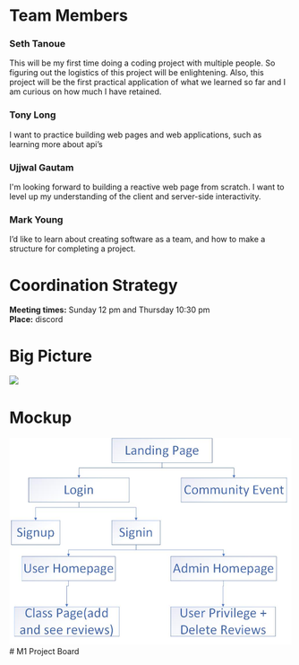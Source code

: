 
# Team Members

### Seth Tanoue

This will be my first time doing a coding project with multiple people. So figuring out the logistics of this project will be enlightening. Also, this project will be the first practical application of what we learned so far and I am curious on how much I have retained.

### Tony Long
I want to practice building web pages and web applications, such as learning more about api’s

### Ujjwal Gautam
I'm looking forward to building a reactive web page from scratch. I want to level up my understanding of the client and server-side interactivity.

### Mark Young
I’d like to learn about creating software as a team, and how to make a structure for completing a project.

# Coordination Strategy
<b>Meeting times:</b> Sunday 12 pm and Thursday 10:30 pm <br>
<b>Place:</b> discord

# Big Picture
<img src="https://www.ratemyprofessors.com/static/media/instructional-slide-pencil-lady.492f2289.svg"> <br>
# Mockup

<img src="https://github.com/Rate-My-Classes-Manoa/Presentation/blob/main/doc/sitemap.jpg"> 
# M1 Project Board
